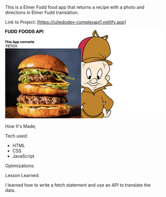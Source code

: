 This is a Elmer Fudd food app that returns a recipe with a photo and directions in Elmer Fudd translation.

Link to Project: [https://juliedodev-complexapi1.netlify.app]


<img src="complexapi1.png">

How It's Made;

Tech used: 
<ul>
<li>HTML</li>
<li>CSS</li>
<li>JavaScript</li>
</ul>

Optimizations:

Lesson Learned:

I learned how to write a fetch statement and use an API to translate the data.

